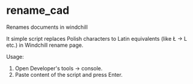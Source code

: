 # rename_cad
Renames documents in windchill

It simple script replaces Polish characters to Latin equivalents (like Ł -> L etc.) in Windchill rename page.

Usage:
1. Open Developer's tools -> console.
2. Paste content of the script and press Enter.
